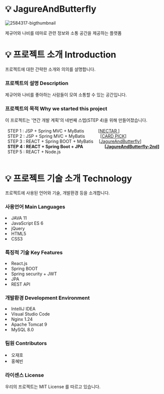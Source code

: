 # 💡 JagureAndButterfly 
![2584317-bigthumbnail](https://github.com/CRE-A/JagureAndButterfly/assets/121703704/68e3eb6a-9d50-46cf-9e47-89051477624a)


제규어와 나비를 테마로 관련 정보와 소통 공간을 제공하는 플랫폼



# 💡 프로젝트 소개 Introduction


프로젝트에 대한 간략한 소개와 의의를 설명합니다.</br>


 ### 프로젝트의 설명 Description



제규어와 나비를 좋아하는 사람들이 모여 소통할 수 있는 공간입니다.</br>



 ### 프로젝트의 목적 Why we started this project



이 프로젝트는 '연간 개발 계획'의 네번째 스텝(STEP 4)을 위해 만들어졌습니다. </br></br>
&nbsp; STEP 1 : JSP + Spring MVC + MyBatis    [[NECTAR ](https://github.com/CRE-A/Nectar)] </br>
&nbsp; STEP 2 : JSP + Spring MVC + MyBatis     [[CARD PICK](https://github.com/CRE-A/CardPick)] </br>
&nbsp; STEP 3 : REACT + Spring BOOT + MyBatis   [[JagureAndButterfly](https://github.com/CRE-A/JagureAndButterfly)]    </br>
&nbsp; **STEP 4 : REACT + Spring Boot + JPA     [[JagureAndButterfly-2nd](https://github.com/CRE-A/JagureAndButterfly-2nd)]**     </br>
&nbsp; STEP 5 : REACT + Node.js                  </br></br>




# 💡 프로젝트 기술 소개 Technology



프로젝트에 사용된 언어와 기술, 개발환경 등을 소개합니다.



### 사용언어 Main Languages



 <li>JAVA 11</li>

 <li>JavaScript ES 6 </li>
 
 <li>jQuery </li>

 <li>HTML5 </li>

 <li>CSS3</li>



### 특징적 기술 Key Features

 <li>React.js </li>
 <li>Spring BOOT </li>
 <li>Spring security + JWT</li>
 <li>JPA </li>
 <li>REST API </li>



### 개발환경 Development Environment



 <li>IntelliJ IDEA</li>

 <li>Visual Studio Code</li>

 <li>Nginx 1.24</li>

 <li>Apache Tomcat 9</li>

 <li>MySQL 8.0</li>
 
 
### 팀원 Contributors


 <li>오재호</li>
 
 <li>홍혜빈</li>


### 라이센스 License

우리의 프로젝트는 MIT License 를 따르고 있습니다.


